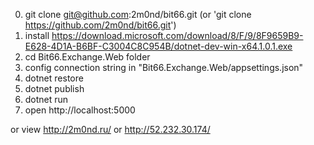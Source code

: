 0. git clone git@github.com:2m0nd/bit66.git (or 'git clone https://github.com/2m0nd/bit66.git')
1. install https://download.microsoft.com/download/8/F/9/8F9659B9-E628-4D1A-B6BF-C3004C8C954B/dotnet-dev-win-x64.1.0.1.exe
2. cd Bit66.Exchange.Web folder
3. config connection string in "Bit66.Exchange.Web/appsettings.json"
4. dotnet restore
5. dotnet publish
6. dotnet run
7. open  http://localhost:5000


or view http://2m0nd.ru/ or http://52.232.30.174/
